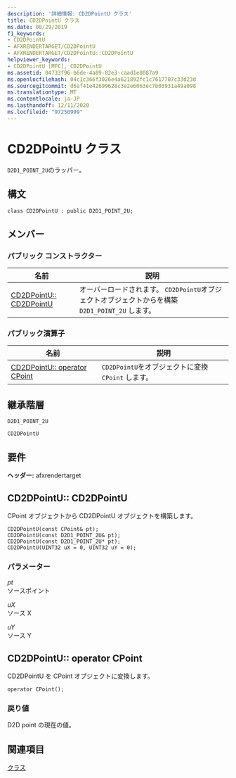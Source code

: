 ```yaml
---
description: '詳細情報: CD2DPointU クラス'
title: CD2DPointU クラス
ms.date: 08/29/2019
f1_keywords:
- CD2DPointU
- AFXRENDERTARGET/CD2DPointU
- AFXRENDERTARGET/CD2DPointU::CD2DPointU
helpviewer_keywords:
- CD2DPointU [MFC], CD2DPointU
ms.assetid: 04733f96-b6de-4a89-82e3-caad1e8087a9
ms.openlocfilehash: 04c1c366f3026e4a621892fc1c7617707c33d23d
ms.sourcegitcommit: d6af41e42699628c3e2e6063ec7b03931a49a098
ms.translationtype: MT
ms.contentlocale: ja-JP
ms.lasthandoff: 12/11/2020
ms.locfileid: "97250999"
---
```

# <a name="cd2dpointu-class"></a>CD2DPointU クラス

`D2D1_POINT_2U`のラッパー。

## <a name="syntax"></a>構文

```
class CD2DPointU : public D2D1_POINT_2U;
```

## <a name="members"></a>メンバー

### <a name="public-constructors"></a>パブリック コンストラクター

|名前|説明|
|----------|-----------------|
|[CD2DPointU:: CD2DPointU](#cd2dpointu)|オーバーロードされます。 `CD2DPointU`オブジェクトオブジェクトからを構築 `D2D1_POINT_2U` します。|

### <a name="public-operators"></a>パブリック演算子

|名前|説明|
|----------|-----------------|
|[CD2DPointU:: operator CPoint](#operator_cpoint)|`CD2DPointU`をオブジェクトに変換 `CPoint` します。|

## <a name="inheritance-hierarchy"></a>継承階層

`D2D1_POINT_2U`

`CD2DPointU`

## <a name="requirements"></a>要件

**ヘッダー:** afxrendertarget

## <a name="cd2dpointucd2dpointu"></a><a name="cd2dpointu"></a> CD2DPointU:: CD2DPointU

CPoint オブジェクトから CD2DPointU オブジェクトを構築します。

```
CD2DPointU(const CPoint& pt);
CD2DPointU(const D2D1_POINT_2U& pt);
CD2DPointU(const D2D1_POINT_2U* pt);
CD2DPointU(UINT32 uX = 0, UINT32 uY = 0);
```

### <a name="parameters"></a>パラメーター

*pt*<br/>
ソースポイント

*uX*<br/>
ソース X

*uY*<br/>
ソース Y

## <a name="cd2dpointuoperator-cpoint"></a><a name="operator_cpoint"></a> CD2DPointU:: operator CPoint

CD2DPointU を CPoint オブジェクトに変換します。

```
operator CPoint();
```

### <a name="return-value"></a>戻り値

D2D point の現在の値。

## <a name="see-also"></a>関連項目

[クラス](../../mfc/reference/mfc-classes.md)
